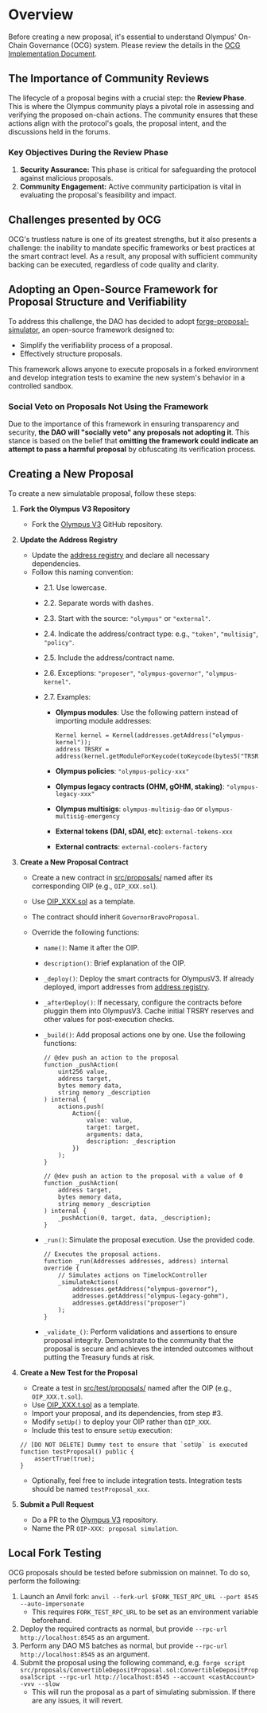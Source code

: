 # Overview

Before creating a new proposal, it's essential to understand Olympus' On-Chain Governance (OCG) system. Please review the details in the [OCG Implementation Document](./OCG.md).

## The Importance of Community Reviews

The lifecycle of a proposal begins with a crucial step: the **Review Phase**. This is where the Olympus community plays a pivotal role in assessing and verifying the proposed on-chain actions. The community ensures that these actions align with the protocol's goals, the proposal intent, and the discussions held in the forums.

### Key Objectives During the Review Phase

1. **Security Assurance:** This phase is critical for safeguarding the protocol against malicious proposals.
2. **Community Engagement:** Active community participation is vital in evaluating the proposal's feasibility and impact.

## Challenges presented by OCG

OCG's trustless nature is one of its greatest strengths, but it also presents a challenge: the inability to mandate specific frameworks or best practices at the smart contract level. As a result, any proposal with sufficient community backing can be executed, regardless of code quality and clarity.

## Adopting an Open-Source Framework for Proposal Structure and Verifiability

To address this challenge, the DAO has decided to adopt [forge-proposal-simulator](https://solidity-labs.gitbook.io/forge-proposal-simulator/), an open-source framework designed to:

- Simplify the verifiability process of a proposal.
- Effectively structure proposals.

This framework allows anyone to execute proposals in a forked environment and develop integration tests to examine the new system's behavior in a controlled sandbox.

### Social Veto on Proposals Not Using the Framework

Due to the importance of this framework in ensuring transparency and security, **the DAO will "socially veto" any proposals not adopting it**. This stance is based on the belief that **omitting the framework could indicate an attempt to pass a harmful proposal** by obfuscating its verification process.

## Creating a New Proposal

To create a new simulatable proposal, follow these steps:

1. **Fork the Olympus V3 Repository**

    - Fork the [Olympus V3](https://github.com/OlympusDAO/olympus-v3) GitHub repository.

2. **Update the Address Registry**

    - Update the [address registry](./addresses.json) and declare all necessary dependencies.
    - Follow this naming convention:
        - 2.1. Use lowercase.
        - 2.2. Separate words with dashes.
        - 2.3. Start with the source: `"olympus"` or `"external"`.
        - 2.4. Indicate the address/contract type: e.g., `"token"`, `"multisig"`, `"policy"`.
        - 2.5. Include the address/contract name.
        - 2.6. Exceptions: `"proposer"`, `"olympus-governor"`, `"olympus-kernel"`.
        - 2.7. Examples:

            - **Olympus modules**: Use the following pattern instead of importing module addresses:

                ```solidity
                Kernel kernel = Kernel(addresses.getAddress("olympus-kernel"));
                address TRSRY = address(kernel.getModuleForKeycode(toKeycode(bytes5("TRSRY"))));
                ```

            - **Olympus policies**: `"olympus-policy-xxx"`
            - **Olympus legacy contracts (OHM, gOHM, staking)**: `"olympus-legacy-xxx"`
            - **Olympus multisigs**: `olympus-multisig-dao` or `olympus-multisig-emergency`
            - **External tokens (DAI, sDAI, etc)**: `external-tokens-xxx`
            - **External contracts**: `external-coolers-factory`

3. **Create a New Proposal Contract**

    - Create a new contract in [src/proposals/](./) named after its corresponding OIP (e.g., `OIP_XXX.sol`).
    - Use [OIP_XXX.sol](./OIP_XXX.sol) as a template.
    - The contract should inherit `GovernorBravoProposal`.
    - Override the following functions:

        - `name()`: Name it after the OIP.
        - `description()`: Brief explanation of the OIP.
        - `_deploy()`: Deploy the smart contracts for OlympusV3. If already deployed, import addresses from [address registry](./addresses.json).
        - `_afterDeploy()`: If necessary, configure the contracts before pluggin them into OlympusV3. Cache initial TRSRY reserves and other values for post-execution checks.
        - `_build()`: Add proposal actions one by one. Use the following functions:

            ```solidity
            // @dev push an action to the proposal
            function _pushAction(
                uint256 value,
                address target,
                bytes memory data,
                string memory _description
            ) internal {
                actions.push(
                    Action({
                        value: value,
                        target: target,
                        arguments: data,
                        description: _description
                    })
                );
            }

            // @dev push an action to the proposal with a value of 0
            function _pushAction(
                address target,
                bytes memory data,
                string memory _description
            ) internal {
                _pushAction(0, target, data, _description);
            }
            ```

        - `_run()`: Simulate the proposal execution. Use the provided code.

            ```solidity
            // Executes the proposal actions.
            function _run(Addresses addresses, address) internal override {
                // Simulates actions on TimelockController
                _simulateActions(
                    addresses.getAddress("olympus-governor"),
                    addresses.getAddress("olympus-legacy-gohm"),
                    addresses.getAddress("proposer")
                );
            }
            ```

        - `_validate_()`: Perform validations and assertions to ensure proposal integrity. Demonstrate to the community that the proposal is secure and achieves the intended outcomes without putting the Treasury funds at risk.

4. **Create a New Test for the Proposal**

    - Create a test in [src/test/proposals/](../test/proposals) named after the OIP (e.g., `OIP_XXX.t.sol`).
    - Use [OIP_XXX.t.sol](../test/proposals/OIP_XXX.t.sol) as a template.
    - Import your proposal, and its dependencies, from step #3.
    - Modify `setUp()` to deploy your OIP rather than `OIP_XXX`.
    - Include this test to ensure `setUp` execution:

    ```solidity
    // [DO NOT DELETE] Dummy test to ensure that `setUp` is executed
    function testProposal() public {
        assertTrue(true);
    }
    ```

    - Optionally, feel free to include integration tests. Integration tests should be named `testProposal_xxx`.

5. **Submit a Pull Request**
    - Do a PR to the [Olympus V3](https://github.com/OlympusDAO/olympus-v3) repository.
    - Name the PR `OIP-XXX: proposal simulation`.

## Local Fork Testing

OCG proposals should be tested before submission on mainnet. To do so, perform the following:

1. Launch an Anvil fork: `anvil --fork-url $FORK_TEST_RPC_URL --port 8545 --auto-impersonate`
    - This requires `FORK_TEST_RPC_URL` to be set as an environment variable beforehand.
2. Deploy the required contracts as normal, but provide `--rpc-url http://localhost:8545` as an argument.
3. Perform any DAO MS batches as normal, but provide `--rpc-url http://localhost:8545` as an argument.
4. Submit the proposal using the following command, e.g. `forge script src/proposals/ConvertibleDepositProposal.sol:ConvertibleDepositProposalScript --rpc-url http://localhost:8545 --account <castAccount> -vvv --slow`
    - This will run the proposal as a part of simulating submission. If there are any issues, it will revert.
